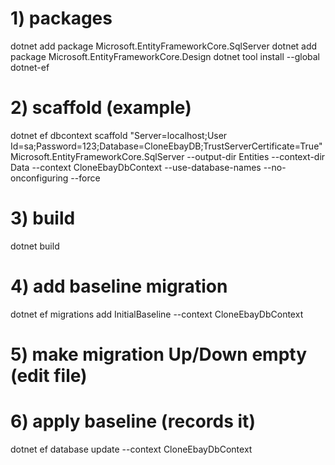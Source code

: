 # 1) packages
dotnet add package Microsoft.EntityFrameworkCore.SqlServer
dotnet add package Microsoft.EntityFrameworkCore.Design
dotnet tool install --global dotnet-ef

# 2) scaffold (example)
dotnet ef dbcontext scaffold "Server=localhost;User Id=sa;Password=123;Database=CloneEbayDB;TrustServerCertificate=True" Microsoft.EntityFrameworkCore.SqlServer --output-dir Entities --context-dir Data --context CloneEbayDbContext --use-database-names --no-onconfiguring --force


# 3) build
dotnet build

# 4) add baseline migration
dotnet ef migrations add InitialBaseline --context CloneEbayDbContext

# 5) make migration Up/Down empty (edit file)

# 6) apply baseline (records it)
dotnet ef database update --context CloneEbayDbContext
